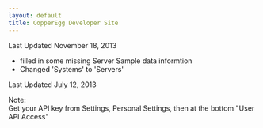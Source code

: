 ```yaml
---
layout: default
title: CopperEgg Developer Site
---
```

  
Last Updated November 18, 2013
- filled in some missing Server Sample data informtion
- Changed 'Systems' to 'Servers' 

Last Updated July 12, 2013

  
Note:  
Get your API key from Settings, Personal Settings, then at the bottom "User API Access"

